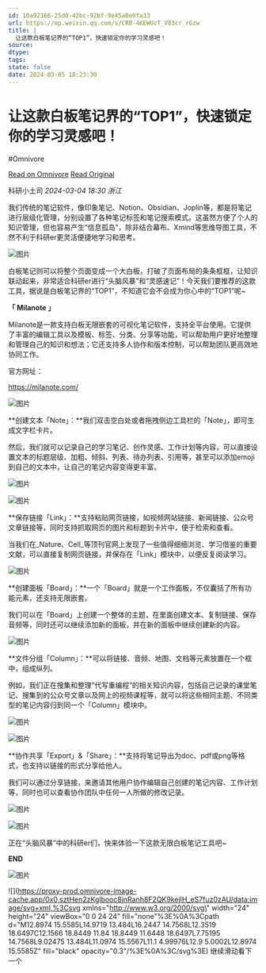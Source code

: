 ```yaml
---
id: 10a92166-25d0-42bc-92bf-9e45a0e0fa33
url: https://mp.weixin.qq.com/s/CR8-4KEWUcT_V83cr_rGzw
title: |
  让这款白板笔记界的“TOP1”，快速锁定你的学习灵感吧！
source: 
dtype: 
tags: 
state: false
date: 2024-03-05 10:23:30
---
```



# 让这款白板笔记界的“TOP1”，快速锁定你的学习灵感吧！
#Omnivore

[Read on Omnivore](https://omnivore.app/me/https-mp-weixin-qq-com-s-cr-8-4-kew-uc-t-v-83-cr-r-gzw-18e0c6c4526)
[Read Original](https://mp.weixin.qq.com/s/CR8-4KEWUcT_V83cr_rGzw)

 科研小土司 _2024-03-04 18:30_ _浙江_ 

我们传统的笔记软件，像印象笔记、Notion、Obsidian、Joplin等，都是将笔记进行层级化管理，分别设置了各种笔记标签和笔记搜索模式。这虽然方便了个人的知识管理，但也容易产生“信息孤岛”，除非结合幕布、Xmind等思维导图工具，不然不利于科研er更灵活便捷地学习和思考。  

![图片](https://proxy-prod.omnivore-image-cache.app/0x0,sZDDil-myUxmyD0Y3igJJP9pzKhvTjMNLm87z9XpION0/https://mmbiz.qpic.cn/sz_mmbiz_gif/WXrmaW4vzfib4TnvrYWd4HDwSgiaia5sVLAw5oTvbRWBqVRwzscDvaHzrSFibD8xmK971XFk8arDD0KuSb3k9Gic5VQ/640?wx_fmt=gif&from=appmsg)

白板笔记则可以将整个页面变成一个大白板，打破了页面布局的条条框框，让知识联动起来，非常适合科研er进行“头脑风暴”和“灵感速记”！今天我们要推荐的这款工具，据说是白板笔记界的“TOP1”，不知道它会不会成为你心中的“TOP1”呢\~

**「 Milanote 」**

Milanote是一款支持白板无限嵌套的可视化笔记软件，支持全平台使用。它提供了丰富的编辑工具以及模板、标签、分类、分享等功能，可以帮助用户更好地整理和管理自己的知识和想法；它还支持多人协作和版本控制，可以帮助团队更高效地协同工作。

官方网址：

https://milanote.com/

![图片](https://proxy-prod.omnivore-image-cache.app/0x0,s7qu_LlGc2ovM53NFeOBhMfmSzc2IkTVKRwPhlrlonAo/https://mmbiz.qpic.cn/sz_mmbiz_png/WXrmaW4vzfib4TnvrYWd4HDwSgiaia5sVLAibPcqj7zmeicIz8kRHLZ6abMbjHUWmHyuPl1TPO7AfXYRwoYDImcYuJw/640?wx_fmt=png&from=appmsg)

**创建文本「Note」：**我们双击空白处或者拖拽侧边工具栏的「Note」，即可生成文字栏卡片。

然后，我们就可以记录自己的学习笔记、创作灵感、工作计划等内容，可以直接设置文本的标题层级、加粗、倾斜、列表、待办列表、引用等，甚至可以添加emoji到自己的文本中，让自己的笔记内容变得更丰富。

![图片](https://proxy-prod.omnivore-image-cache.app/0x0,sdaAhcTlzGgz0VEHlOBqIHS9N0DF5TqFymQIi1vhKXfo/https://mmbiz.qpic.cn/sz_mmbiz_png/WXrmaW4vzfib4TnvrYWd4HDwSgiaia5sVLA6PWeDgZy1X2e4FMYMXLL8OJicYftecugBOHBH20zib4e9WZUU7nEnNEA/640?wx_fmt=png&from=appmsg)

![图片](https://proxy-prod.omnivore-image-cache.app/0x0,sla9x13FjVO4PKBsI2Ly6duy0KNVkgrFFgOG7pCEKiY8/https://mmbiz.qpic.cn/sz_mmbiz_png/WXrmaW4vzfib4TnvrYWd4HDwSgiaia5sVLAx6ZHXMWLqDTzXB0Tb3IHOtud4a2K9VhPeKmeIA8h0lZxxt4YFolWiaA/640?wx_fmt=png&from=appmsg)

**保存链接「Link」：**支持粘贴网页链接，如视频网站链接、新闻链接、公众号文章链接等，同时支持抓取网页的图片和标题到卡片中，便于检索和查看。

当我们在_Nature、Cell_等顶刊官网上发现了一些值得细细浏览、学习借鉴的重要文献，可以直接复制网页链接，并保存在「Link」模块中，以便反复阅读学习。

![图片](https://proxy-prod.omnivore-image-cache.app/0x0,sWuMMRI4R_IPkbvpXHxkiAVh8MqXsQG3G82SK_CJmCg4/https://mmbiz.qpic.cn/sz_mmbiz_jpg/WXrmaW4vzfib4TnvrYWd4HDwSgiaia5sVLADJcZhEa9iaLkKw0Er8vxJicVxfUDxQ2Ljicia325nYCqW4nuGLwWJRULibA/640?wx_fmt=jpeg&from=appmsg)

**创建面板「Board」：**一个「Board」就是一个工作面板，不仅囊括了所有功能元素，还支持无限嵌套。

我们可以在「Board」上创建一个整体的主题，在里面创建文本、复制链接、保存音频等，同时还可以继续添加新的面板，并在新的面板中继续创建新的内容。

![图片](https://proxy-prod.omnivore-image-cache.app/0x0,siCe_asw_PmVCvyMGlYGG36DT7KyYMNaLwlhWItagD2k/https://mmbiz.qpic.cn/sz_mmbiz_jpg/WXrmaW4vzfib4TnvrYWd4HDwSgiaia5sVLAt2zFibbaUp5F2ia9hwlZ0owibWp04TMaDjTiaQEpxw13xvTBxIHCA3nn3Q/640?wx_fmt=jpeg&from=appmsg)

**文件分组「Column」：**可以将链接、音频、地图、文档等元素放置在一个框中，组成纵列。

例如，我们正在搜集和整理“代写重编程”的相关知识内容，包括自己记录的课堂笔记、搜集到的公众号文章以及网上的视频课程等，就可以将这些相同主题、不同类型的笔记内容归到同一个「Column」模块中。

![图片](https://proxy-prod.omnivore-image-cache.app/0x0,s7teH9ukdg6Y1cSPszqR_QvtCSscaObxmxcG43g-f2vw/https://mmbiz.qpic.cn/sz_mmbiz_jpg/WXrmaW4vzfib4TnvrYWd4HDwSgiaia5sVLAs2l1Mwric0iaSHgVlWRSrL5P2y3MWJroqiape0xAUCExsqdVibrIA5iazfg/640?wx_fmt=jpeg&from=appmsg)

![图片](https://proxy-prod.omnivore-image-cache.app/0x0,sVVMM9q1pHaVypky0g2ciU9Gaji8dabjIPj1I3-bs1eI/https://mmbiz.qpic.cn/sz_mmbiz_jpg/WXrmaW4vzfib4TnvrYWd4HDwSgiaia5sVLA4bHl3icNFibbiawIn4xaJGfaNSmQcjKDZvhRaic11BLDQJlo9IJWoO7nnA/640?wx_fmt=jpeg&from=appmsg)

**协作共享「Export」&「Share」：**支持将笔记导出为doc、pdf或png等格式，也支持以链接的形式分享给他人。

我们可以通过分享链接，来邀请其他用户协作编辑自己创建的笔记内容、工作计划等，同时也可以查看协作团队中任何一人所做的修改记录。

![图片](https://proxy-prod.omnivore-image-cache.app/0x0,sZRJ0Rb82rpTEzdGFhzoB5bultuuSpexW_nfh9mb5mww/https://mmbiz.qpic.cn/sz_mmbiz_jpg/WXrmaW4vzfib4TnvrYWd4HDwSgiaia5sVLAwDHTicicJ8XfPicxJZJicNGxD4KL7ERhicW1T3G6eiaWYqBVjricZQwnOLb0g/640?wx_fmt=jpeg&from=appmsg)

![图片](https://proxy-prod.omnivore-image-cache.app/0x0,szRfLMIPtpzrIKeQAJQYI5ZmpkaXjl3__VUpNAXhm_qw/https://mmbiz.qpic.cn/sz_mmbiz_jpg/WXrmaW4vzfib4TnvrYWd4HDwSgiaia5sVLAG40nJwjnQEyHzy53T3DXO8NOYIRibFfMtOFQLZ2Dc65t3wJNhVfPgSg/640?wx_fmt=jpeg&from=appmsg)

正在“头脑风暴”中的科研er们，快来体验一下这款无限白板笔记工具吧\~

**END**

![图片](https://proxy-prod.omnivore-image-cache.app/0x0,sHGDufRgC5YfDBRTTxmEzOWkdWaw-wkrzFRKZc8mg6MU/https://mmbiz.qpic.cn/sz_mmbiz_png/WXrmaW4vzfib4TnvrYWd4HDwSgiaia5sVLABeqic9BTnrwnec8N1qucMy7O3Y2HacK89HeAuT19cKUBHkOWALvq2jw/640?wx_fmt=png&from=appmsg)

![](https://proxy-prod.omnivore-image-cache.app/0x0,sztHen2zKglbooc8jnRanh8F2QK9kejIH_eS7fuz0zAU/data:image/svg+xml,%3Csvg xmlns=\"http://www.w3.org/2000/svg\" width=\"24\" height=\"24\" viewBox=\"0 0 24 24\" fill=\"none\"%3E%0A%3Cpath d=\"M12.8974 15.5585L14.9719 13.484L16.2447 14.7568L12.3519 18.6497C12.1566 18.8449 11.84 18.8449 11.6448 18.6497L7.75195 14.7568L9.02475 13.484L11.0974 15.5567L11.1 4.99976L12.9 5.0002L12.8974 15.5585Z\" fill=\"black\" opacity=\"0.3\"/%3E%0A%3C/svg%3E) 继续滑动看下一个 



